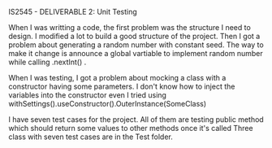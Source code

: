 IS2545 - DELIVERABLE 2: Unit Testing


When I was writting a code, the first problem was the structure I need to design. I modified a lot to build a good structure of the project.
Then I got a problem about generating a random number with constant seed. The way to make it change is announce a global vartiable to implement random number while calling .nextInt() .


When I was testing, I got a problem about mocking a class with a constructor having some parameters. I don't know how to inject the variables into the constructor even I tried using withSettings().useConstructor().OuterInstance(SomeClass)


I have seven test cases for the project. All of them are testing public method which should return some values to other methods once it's called
Three class with seven test cases are in the Test folder.
